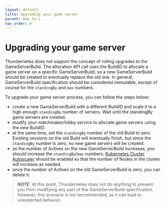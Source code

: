 ```yaml
---
layout: default
title: Upgrading your game server
parent: How to's
nav_order: 9
---
```


# Upgrading your game server

Thundernetes does not support the concept of rolling upgrades to the GameServerBuild. The allocation API call uses the BuildID to allocate a game server on a specific GameServerBuild, so a new GameServerBuild should be created to eventually replace the old one. In general, GameServerBuild specification should be considered immutable, except of course for the `standingBy` and `max` numbers.

To upgrade your game server process, you can follow the steps below:

- create a new GameServerBuild with a different BuildID and scale it to a high enough `standingBy` number of servers. Wait until the standingBy game servers are created.
- modify your matchmaker/lobby service to allocate game servers using the new BuildID. 
- at the same time, set the `standingBy` number of the old Build to zero. Existing sessions on the old Build will eventually finish, but since the `standingBy` number is zero, no new game servers will be created.
- as the number of Actives on the new GameServerBuild increases, you should increase the `standingBy`/`max` numbers. [Kubernetes Cluster Autoscaler](clusterautoscaling.md) should be enabled so that the number of Nodes in the cluster will increase as needed.
- once the number of Actives on the old GameServerBuild is zero, you can delete it.

> _**NOTE**_: At this point, Thundernetes does not do anything to prevent you from modifying any part of the GameServerBuild specification. However, this scenario is not recommended, as it can lead to unexpected behavior.